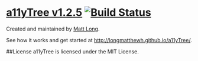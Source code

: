[a11yTree v1.2.5](http://longmatthewh.github.io/a11yTree/) [![Build Status](https://travis-ci.org/longmatthewh/jquery-a11ytree.svg?branch=master)](https://travis-ci.org/longmatthewh/jquery-a11ytree)
===============

Created and maintained by [Matt Long](https://github.com/longmatthewh).

See how it works and get started at http://longmatthewh.github.io/a11yTree/.

##License
a11yTree is licensed under the MIT License.

